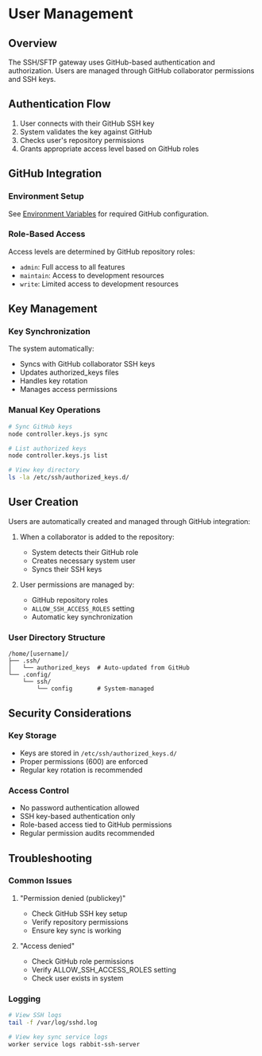 # User Management

## Overview
The SSH/SFTP gateway uses GitHub-based authentication and authorization. Users are managed through GitHub collaborator permissions and SSH keys.

## Authentication Flow

1. User connects with their GitHub SSH key
2. System validates the key against GitHub
3. Checks user's repository permissions
4. Grants appropriate access level based on GitHub roles

## GitHub Integration

### Environment Setup
See [Environment Variables](environment.md#github-configuration) for required GitHub configuration.

### Role-Based Access
Access levels are determined by GitHub repository roles:
- `admin`: Full access to all features
- `maintain`: Access to development resources
- `write`: Limited access to development resources

## Key Management

### Key Synchronization
The system automatically:
- Syncs with GitHub collaborator SSH keys
- Updates authorized_keys files
- Handles key rotation
- Manages access permissions

### Manual Key Operations
```bash
# Sync GitHub keys
node controller.keys.js sync

# List authorized keys
node controller.keys.js list

# View key directory
ls -la /etc/ssh/authorized_keys.d/
```

## User Creation

Users are automatically created and managed through GitHub integration:

1. When a collaborator is added to the repository:
   - System detects their GitHub role
   - Creates necessary system user
   - Syncs their SSH keys

2. User permissions are managed by:
   - GitHub repository roles
   - `ALLOW_SSH_ACCESS_ROLES` setting
   - Automatic key synchronization

### User Directory Structure
```
/home/[username]/
├── .ssh/
│   └── authorized_keys  # Auto-updated from GitHub
└── .config/
    └── ssh/
        └── config       # System-managed
```

## Security Considerations

### Key Storage
- Keys are stored in `/etc/ssh/authorized_keys.d/`
- Proper permissions (600) are enforced
- Regular key rotation is recommended

### Access Control
- No password authentication allowed
- SSH key-based authentication only
- Role-based access tied to GitHub permissions
- Regular permission audits recommended

## Troubleshooting

### Common Issues
1. "Permission denied (publickey)"
   - Check GitHub SSH key setup
   - Verify repository permissions
   - Ensure key sync is working

2. "Access denied"
   - Check GitHub role permissions
   - Verify ALLOW_SSH_ACCESS_ROLES setting
   - Check user exists in system

### Logging
```bash
# View SSH logs
tail -f /var/log/sshd.log

# View key sync service logs
worker service logs rabbit-ssh-server
```
